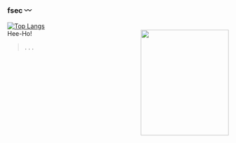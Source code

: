 ### fsec 〰️

[![Top Langs](https://github-readme-stats.vercel.app/api/top-langs/?username=ironzombi&layout=compact&theme=synthwave)](https://github.com/anuraghazra/github-readme-stats)  
<img align="right" width="200" height="240" src="http://ironzombi.com/images/jack_frost.jpg"> </img>
Hee-Ho!
> .
> .
> .
> 

<!--
**ironzombi/ironzombi** is a ✨ _special_ ✨ repository because its `README.md` (this file) appears on your GitHub profile.

Here are some ideas to get you started:

- 🔭 I’m currently working on ...
- 🌱 I’m currently learning ...
- 👯 I’m looking to collaborate on ...
- 🤔 I’m looking for help with ...
- 💬 Ask me about ...
- 📫 How to reach me: ...
- 😄 Pronouns: ...
- ⚡ Fun fact: ...
-->
